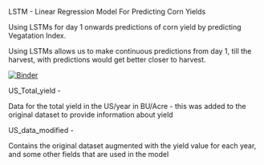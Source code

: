 LSTM - Linear Regression Model For Predicting Corn Yields

Using LSTMs for day 1 onwards predictions of corn yield by predicting Vegatation Index.

Using LSTMs allows us to make continuous predictions from day 1, till the harvest, with predictions would get better closer to harvest.


[![Binder](https://mybinder.org/badge_logo.svg)](https://mybinder.org/v2/gh/Xupransh/datamine-telluslabs/master?filepath=%2FLSTM-Model%2FLSTM%2BLR.ipynb)


US_Total_yield - 

Data for the total yield in the US/year in BU/Acre - this was added to the original dataset to provide information about yield

US_data_modified - 

Contains the original dataset augmented with the yield value for each year, and some other fields that are used in the model
